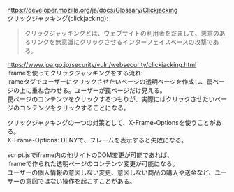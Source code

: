 https://developer.mozilla.org/ja/docs/Glossary/Clickjacking \
クリックジャッキング(clickjacking):
> クリックジャッキングとは、ウェブサイトの利用者をだまして、悪意のあるリンクを無意識にクリックさせるインターフェイスベースの攻撃である。

https://www.ipa.go.jp/security/vuln/websecurity/clickjacking.html \
iframeを使ってクリックジャッキングをする流れ:\
irameタグでユーザーにクリックさせたいページの透明ページを作成し、罠ページの上に重ね合わせる。ユーザーが罠ページだけ見える。\
罠ページのコンテンツをクリックするつもりが、実際にはクリックさせたいページのコンテンツをクリックすることになる。

クリックジャッキングの一つの対策として、X-Frame-Optionsを使うことがある。\
X-Frame-Options: DENYで、フレームを表示すると失敗になる。

script.jsでiframe内の他サイトのDOM変更が可能であれば、\
iframeで作られた透明ページのコンテンツ変更が可能になる。\
ユーザーの個人情報の意図しない変更、意図しない商品の購入や送金など、ユーザーの意図ではない操作を起こすことがある。


